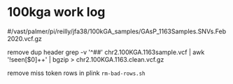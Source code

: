# 100kga work log
#/vast/palmer/pi/reilly/jfa38/100kGA_samples/GAsP_1163Samples.SNVs.Feb2020.vcf.gz


remove dup header
grep -v '^##' chr2.100KGA.1163sample.vcf | awk '!seen[$0]++' | bgzip > chr2.100KGA.1163.clean.vcf.gz

remove miss token rows in plink
```rm-bad-rows.sh```
